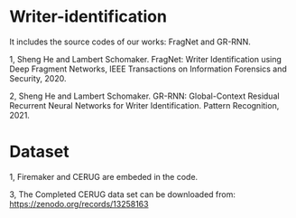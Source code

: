 # Writer-identification

It includes the source codes of our works: FragNet and GR-RNN.

1, Sheng He and Lambert Schomaker. FragNet: Writer Identification using Deep Fragment Networks, IEEE Transactions on Information Forensics and Security, 2020.

2, Sheng He and Lambert Schomaker. GR-RNN: Global-Context Residual Recurrent  Neural Networks for Writer Identification. Pattern Recognition, 2021.

# Dataset
1, Firemaker and CERUG are embeded in the code.

3, The Completed CERUG data set can be downloaded from: https://zenodo.org/records/13258163
